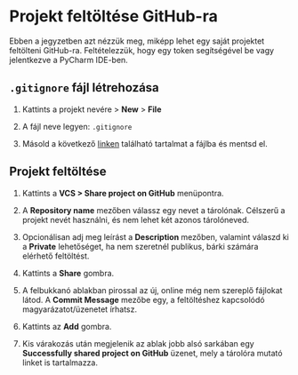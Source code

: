 # Projekt feltöltése GitHub-ra

Ebben a jegyzetben azt nézzük meg, miképp lehet egy saját projektet feltölteni GitHub-ra. Feltételezzük, hogy egy token segítségével be vagy jelentkezve a PyCharm IDE-ben.

## `.gitignore` fájl létrehozása


1. Kattints a projekt nevére > **New** > **File**

1. A fájl neve legyen: `.gitignore`

1. Másold a következő [linken](https://gist.github.com/MOOOWOOO/3cf91616c9f3bbc3d1339adfc707b08a) található tartalmat a fájlba és mentsd el.

## Projekt feltöltése

1. Kattints a **VCS > Share project on GitHub** menüpontra.

1. A **Repository name** mezőben válassz egy nevet a tárolónak. Célszerű a projekt nevét használni, és nem lehet két azonos tárolóneved.

1. Opcionálisan adj meg leírást a **Description** mezőben, valamint válaszd ki a **Private** lehetőséget, ha nem szeretnél publikus, bárki számára elérhető feltöltést.

1. Kattints a **Share** gombra.

1. A felbukkanó ablakban pirossal az új, online még nem szereplő fájlokat látod. A **Commit Message** mezőbe egy, a feltöltéshez kapcsolódó magyarázatot/üzenetet írhatsz. 

1. Kattints az **Add** gombra.

1. Kis várakozás után megjelenik az ablak jobb alsó sarkában egy **Successfully shared project on GitHub** üzenet, mely a tárolóra mutató linket is tartalmazza.